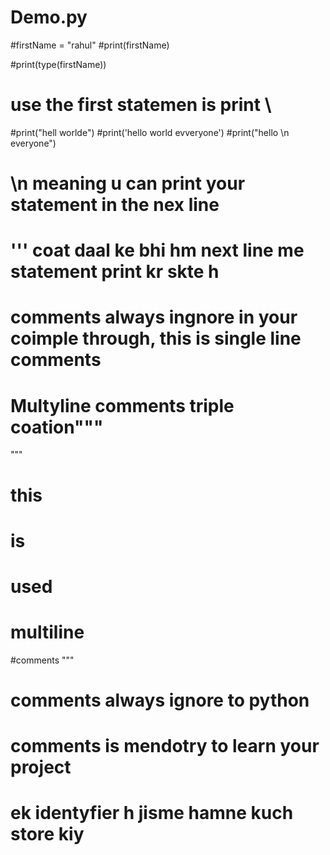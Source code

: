 # Demo.py
#firstName = "rahul"
#print(firstName)

 #print(type(firstName))

# use the first statemen is print \
#print("hell worlde")
#print('hello world evveryone')
#print("hello \n everyone")
# \n meaning u can print your statement in the nex line
# ''' coat daal ke bhi hm next line me statement print kr skte h


# comments always ingnore in your coimple through, this is single line comments
# Multyline comments triple coation"""
"""
# this
# is
# used
# multiline
 #comments """
# comments  always ignore to python
# comments is mendotry to learn your project

# ek identyfier h jisme hamne kuch store  kiy




